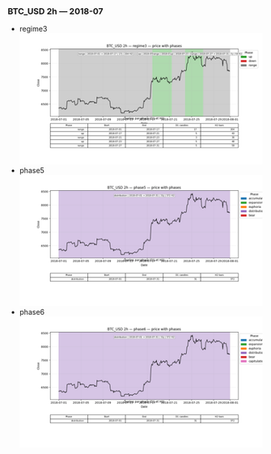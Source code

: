 ### BTC_USD 2h — 2018-07

- regime3
![BTC_USD_2h_regime3_2018-07_phase_price.png](outputs/fourier/phase_monthly/BTC_USD/2h/2018/2018-07/BTC_USD_2h_regime3_2018-07_phase_price.png)
- phase5
![BTC_USD_2h_phase5_2018-07_phase_price.png](outputs/fourier/phase_monthly/BTC_USD/2h/2018/2018-07/BTC_USD_2h_phase5_2018-07_phase_price.png)
- phase6
![BTC_USD_2h_phase6_2018-07_phase_price.png](outputs/fourier/phase_monthly/BTC_USD/2h/2018/2018-07/BTC_USD_2h_phase6_2018-07_phase_price.png)
